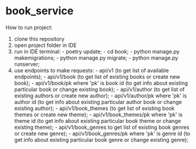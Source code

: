 # book_service

How to run project:
1. clone this repository
2. open project folder in IDE
3. run in IDE terminal: 
        - poetry update;
        - cd book;
        - python manage.py makemigrations;
        - python manage.py migrate;
        - python manage.py runserver;
4. use endpoints to make requests:
        - api/v1 (to get list of available endpoints);
        - api/v1/book (to get list of existing books or create new book);
        - api/v1/book/pk where 'pk' is book id (to get info about existing particular book or change existing book);
        - api/v1/author (to get list of existing authors or create new author);
        - api/v1/author/pk where 'pk' is author id (to get info about existing particular author book or change existing author);
        - api/v1/book_themes (to get list of existing book themes or create new theme);
        - api/v1/book_themes/pk where 'pk' is theme id (to get info about existing particular book theme or change existing theme);
        - api/v1/book_genres to get list of existing book genres or create new genre);
        - api/v1/book_genres/pk where 'pk' is genre id (to get info about existing particular book genre or change existing genre);
